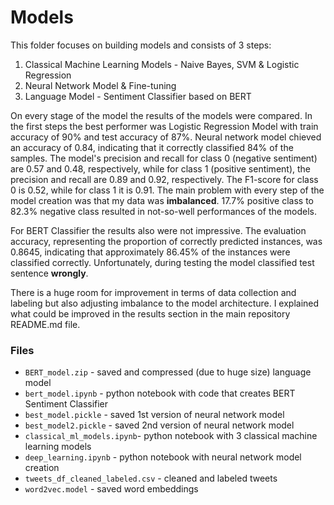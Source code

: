 # Models

This folder focuses on building models and consists of 3 steps:

1. Classical Machine Learning Models - Naive Bayes, SVM & Logistic Regression
2. Neural Network Model & Fine-tuning
3. Language Model - Sentiment Classifier based on BERT

On every stage of the model the results of the models were compared. In the first steps the best performer was Logistic Regression Model with train accuracy of 90% and test accuracy of 87%. Neural network model chieved an accuracy of 0.84, indicating that it correctly classified 84% of the samples. The model's precision and recall for class 0 (negative sentiment) are 0.57 and 0.48, respectively, while for class 1 (positive sentiment), the precision and recall are 0.89 and 0.92, respectively. The F1-score for class 0 is 0.52, while for class 1 it is 0.91. The main problem with every step of the model creation was that my data was **imbalanced**. 17.7% positive class to 82.3% negative class resulted in not-so-well performances of the models. 

For BERT Classifier the results also were not impressive. The evaluation accuracy, representing the proportion of correctly predicted instances, was 0.8645, indicating that approximately 86.45% of the instances were classified correctly. Unfortunately, during testing the model classified test sentence **wrongly**. 

There is a huge room for improvement in terms of data collection and labeling but also adjusting imbalance to the model architecture. I explained what could be improved in the results section in the main repository README.md file.


### Files

- `BERT_model.zip` -  saved and compressed (due to huge size) language model
- `bert_model.ipynb` - python notebook with code that creates BERT Sentiment Classifier
- `best_model.pickle` - saved 1st version of neural network model
- `best_model2.pickle` - saved 2nd version of neural network model
- `classical_ml_models.ipynb`- python notebook with 3 classical machine learning models
- `deep_learning.ipynb` - python notebook with neural network model creation 
- `tweets_df_cleaned_labeled.csv` - cleaned and labeled tweets
- `word2vec.model` - saved word embeddings
